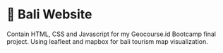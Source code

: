 # 🌅 Bali Website
Contain HTML, CSS and Javascript for my Geocourse.id Bootcamp final project. Using leafleet and mapbox for bali tourism map visualization.

